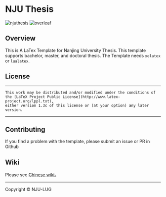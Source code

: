 # NJU Thesis

[![njuthesis](https://img.shields.io/badge/njuthesis-latex-blue)](https://git.nju.edu.cn/nju-lug/nju-latex-templates)
[![overleaf](https://img.shields.io/badge/overleaf-supported-brightgreen)](https://tex.nju.edu.cn)

## Overview

This is A LaTex Template for Nanjing University Thesis. This template supports bachelor, master, and doctoral thesis. The Template needs `xelatex` or `lualatex`.

## License

-----
    This work may be distributed and/or modified under the conditions of
    the [LaTeX Project Public License](http://www.latex-project.org/lppl.txt),
    either version 1.3c of this license or (at your option) any later
    version.
-----

## Contributing

If you find a problem with the template, please submit an issue or PR in Github

## Wiki

Please see [Chinese wiki](https://github.com/nju-lug/NJUThesis/wiki)。

-----

Copyright © NJU-LUG
